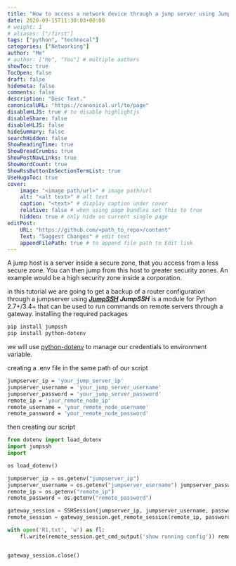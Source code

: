 ```yaml
---
title: "How to access a network device through a jump server using JumpSSH"
date: 2020-09-15T11:30:03+00:00
# weight: 1
# aliases: ["/first"]
tags: ["python", "technocal"]
categories: ["Networking"]
author: "Me"
# author: ["Me", "You"] # multiple authors
showToc: true
TocOpen: false
draft: false
hidemeta: false
comments: false
description: "Desc Text."
canonicalURL: "https://canonical.url/to/page"
disableHLJS: true # to disable highlightjs
disableShare: false
disableHLJS: false
hideSummary: false
searchHidden: false
ShowReadingTime: true
ShowBreadCrumbs: true
ShowPostNavLinks: true
ShowWordCount: true
ShowRssButtonInSectionTermList: true
UseHugoToc: true
cover:
    image: "<image path/url>" # image path/url
    alt: "<alt text>" # alt text
    caption: "<text>" # display caption under cover
    relative: false # when using page bundles set this to true
    hidden: true # only hide on current single page
editPost:
    URL: "https://github.com/<path_to_repo>/content"
    Text: "Suggest Changes" # edit text
    appendFilePath: true # to append file path to Edit link
---
```


A jump host is a server inside a secure zone, that you access from a less secure zone. You can then jump from this host to greater security zones. An example would be a high security zone inside a corporation.

in this tutorial we are going to get a backup of a router configuration through a jumpserver using ***[JumpSSH](https://github.com/AmadeusITGroup/JumpSSH)***
***JumpSSH*** is a module for Python 2.7+/3.4+ that can be used to run commands on remote servers through a gateway.
installing the required packages
```BASH
pip install jumpssh 
pip install python-dotenv
```
we will use [python-dotenv](https://github.com/theskumar/python-dotenv) to manage our credentials to environment variable.

creating a .env file in the same path of our script
```BASH
jumpserver_ip = 'your_jump_server_ip' 
jumpserver_username = 'your_jump_server_username' 
jumpserver_password = 'your_jump_server_password' 
remote_ip = 'your_remote_node_ip' 
remote_username = 'your_remote_node_username' 
remote_password = 'your_remote_node_password'
```
then creating our script
```PYTHON
from dotenv import load_dotenv
import jumpssh 
import 

os load_dotenv() 

jumpserver_ip = os.getenv("jumpserver_ip") 
jumpserver_username = os.getenv("jumpserver_username") jumpserver_password = os.getenv("jumpserver_password") 
remote_ip = os.getenv("remote_ip") 
remote_password = os.getenv("remote_password") 

gateway_session = SSHSession(jumpserver_ip, jumpserver_username, password=jumpserver_password).open() 
remote_session = gateway_session.get_remote_session(remote_ip, password=remote_password, allow_agent=False, look_for_keys=False) 

with open('R1.txt', 'w') as fl:
	fl.write(remote_session.get_cmd_output('show running config')) remote_session.close() 


gateway_session.close()
```